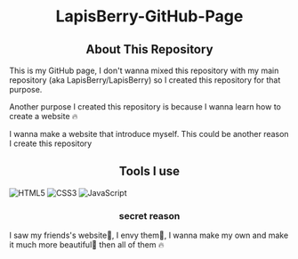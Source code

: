 <h1 align="center">LapisBerry-GitHub-Page</h1>

<h2 align="center">About This Repository</h2>

<p>
This is my GitHub page, I don't wanna mixed this repository with my main repository (aka LapisBerry/LapisBerry) so I created this repository for that purpose.
</p>

<p>
Another purpose I created this repository is because I wanna learn how to create a website 🔥
</p>

<p>I wanna make a website that introduce myself. This could be another reason I create this repository</p>

<h2 align="center">Tools I use</h2>

![HTML5][html5-shield] ![CSS3][css3-shield] ![JavaScript][javascript-shield]

<h3 align="center">secret reason</h3>
<p>
I saw my friends's website💖, I envy them🤣, I wanna make my own and make it much more beautiful🪷 then all of them 🔥
</p>

[html5-shield]: https://img.shields.io/badge/-HTML5-white?style=for-the-badge&logo=HTML5&logoColor=white&labelColor=%23E34F26

[css3-shield]:https://img.shields.io/badge/-CSS-white?style=for-the-badge&logo=CSS3&logoColor=white&labelColor=%231572B6

[javascript-shield]: https://img.shields.io/badge/-JavaScript-white?style=for-the-badge&logo=JavaScript&logoColor=black&labelColor=%23F7DF1E
